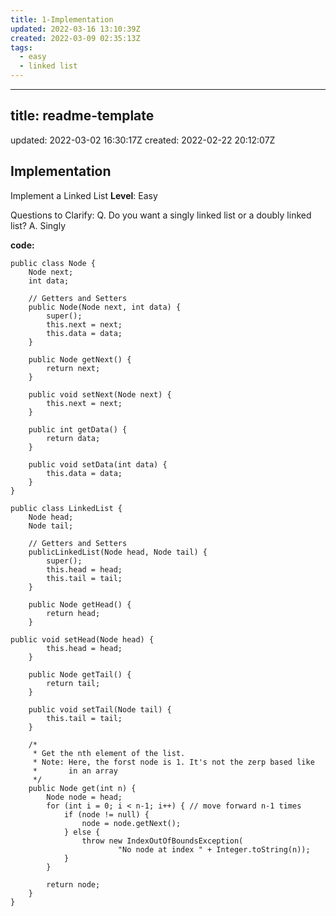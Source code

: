```yaml
---
title: 1-Implementation
updated: 2022-03-16 13:10:39Z
created: 2022-03-09 02:35:13Z
tags:
  - easy
  - linked list
---
```


* * *

## title: readme-template
updated: 2022-03-02 16:30:17Z
created: 2022-02-22 20:12:07Z

## Implementation

Implement a Linked List
**Level**: Easy

Questions to Clarify:
Q. Do you want a singly linked list or a doubly linked list?
A. Singly

**code:**

```
public class Node {
    Node next;
    int data;

    // Getters and Setters
    public Node(Node next, int data) {
        super();
        this.next = next;
        this.data = data;
    }

    public Node getNext() {
        return next;
    }

    public void setNext(Node next) {
        this.next = next;
    }

    public int getData() {
        return data;
    }

    public void setData(int data) {
        this.data = data;
    }
}

public class LinkedList {
    Node head;
    Node tail;

    // Getters and Setters
    publicLinkedList(Node head, Node tail) {
        super();
        this.head = head;
        this.tail = tail;
    }

    public Node getHead() {
        return head;
    }

public void setHead(Node head) {
        this.head = head;
    }

    public Node getTail() {
        return tail;
    }

    public void setTail(Node tail) {
        this.tail = tail;
    }

    /*
     * Get the nth element of the list.
     * Note: Here, the forst node is 1. It's not the zerp based like
     *       in an array
     */
    public Node get(int n) {
        Node node = head;
        for (int i = 0; i < n-1; i++) { // move forward n-1 times
            if (node != null) {
                node = node.getNext();
            } else {
                throw new IndexOutOfBoundsException(
                        "No node at index " + Integer.toString(n));
            }
        }

        return node;
    }
}

```